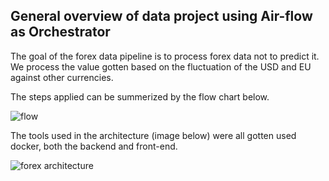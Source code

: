 ## General overview of data project using Air-flow as Orchestrator

The goal of the forex data pipeline is to process forex data not to predict it.
We process the value gotten based on the fluctuation of the USD and EU against other currencies.

The steps applied can be summerized by the flow chart below.

![flow](https://github.com/eremah/Forex-Data-Pipeline/assets/75796623/9fe8007c-326c-4f29-986f-b51a9b58c3fa)

The tools used in the architecture (image below) were all gotten used docker, both the backend and front-end.

![forex architecture](https://github.com/eremah/Forex-Data-Pipeline/assets/75796623/937bb3b5-8b74-4626-8fdb-d06376ae29c6)

